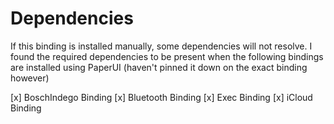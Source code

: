 # Dependencies
If this binding is installed manually, some dependencies will not resolve. I found the required dependencies to be present when the following bindings are installed using PaperUI (haven't pinned it down on the exact binding however)

[x] BoschIndego Binding
[x] Bluetooth Binding
[x] Exec Binding
[x] iCloud Binding
